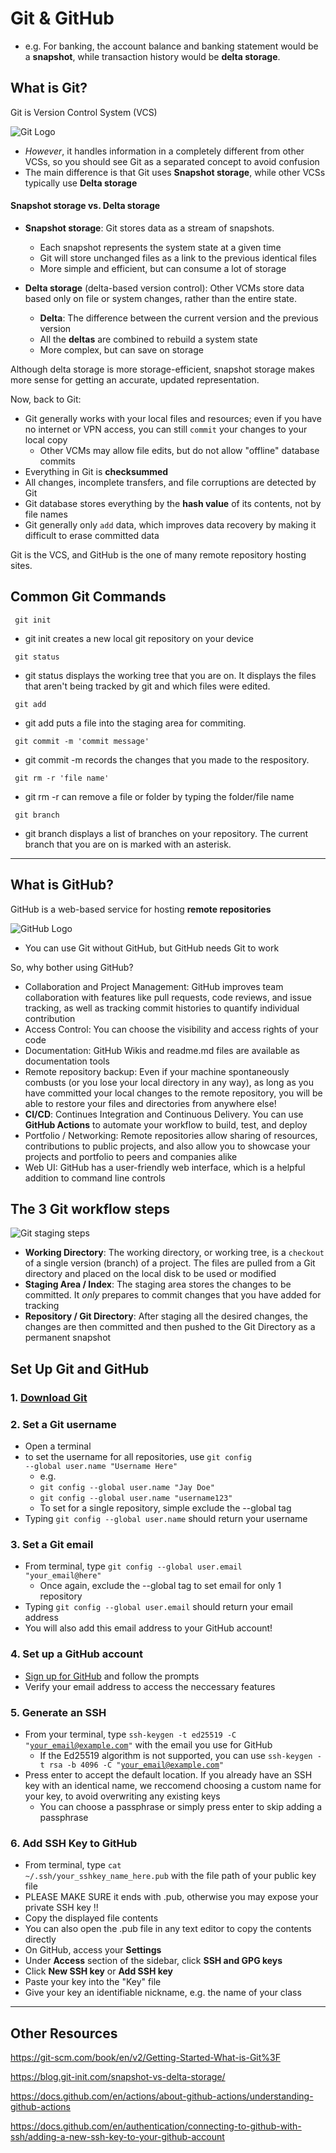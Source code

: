 # Git & GitHub


- e.g. For banking, the account balance and banking statement would be a **snapshot**, while transaction history would be **delta storage**.
## What is Git?
Git is  Version Control System (VCS)

![Git Logo](./images/git-logo.png)

 - *However*, it handles information in a completely different from other VCSs, so you should see Git as a separated concept to avoid confusion
 - The main difference is that Git uses **Snapshot storage**, while other VCSs typically use **Delta storage**

#### Snapshot storage vs. Delta storage  
- **Snapshot storage**: Git stores data as a stream of snapshots.
  - Each snapshot represents the system state at a given time
  - Git will store unchanged files as a link to the previous identical files
  - More simple and efficient, but can consume a lot of storage
  
- **Delta storage** (delta-based version control): Other VCMs store data based only on file or system changes, rather than the entire state.
    - **Delta**: The difference between the current version and the previous version
    - All the **deltas** are combined to rebuild a system state
    - More complex, but can save on storage

Although delta storage is more storage-efficient, snapshot storage makes more sense for getting an accurate, updated representation.

Now, back to Git:

 - Git generally works with your local files and resources; even if you have no internet or VPN access, you can still <code>commit</code> your changes to your local copy
   - Other VCMs may allow file edits, but do not allow "offline" database commits
 - Everything in Git is **checksummed**
  - All changes, incomplete transfers, and file corruptions are detected by Git
  - Git database stores everything by the **hash value** of its contents, not by file names
  - Git generally only <code>add</code> data, which improves data recovery by making it difficult to erase committed data

Git is the VCS, and GitHub is the one of many remote repository hosting sites.

## Common Git Commands
<code> git init </code>
- git init creates a new local git repository on your device

<code> git status </code>
- git status displays the working tree that you are on. It displays the files that aren't being tracked by git and which files were edited. 

<code> git add </code>
- git add puts a file into the staging area for commiting.

<code> git commit -m 'commit message' </code>
- git commit -m records the changes that you made to the respository. 

<code> git rm -r 'file name' </code>
- git rm -r can remove a file or folder by typing the folder/file name

<code> git branch </code>
- git branch displays a list of branches on your repository. The current branch that you are on is marked with an asterisk.

***
## What is GitHub?
GitHub is a web-based service for hosting **remote repositories**

![GitHub Logo](./images/github-logo.png)

- You can use Git without GitHub, but GitHub needs Git to work

So, why bother using GitHub?
- Collaboration and Project Management: GitHub improves team collaboration with features like pull requests, code reviews, and issue tracking, as well as tracking commit histories to quantify individual contribution
- Access Control: You can choose the visibility and access rights of your code
- Documentation: GitHub Wikis and readme.md files are available as documentation tools  
- Remote repository backup: Even if your machine spontaneously combusts (or you lose your local directory in any way), as long as you have committed your local changes to the remote repository, you will be able to restore your files and directories from anywhere else!
- **CI/CD**: Continues Integration and Continuous Delivery. You can use **GitHub Actions** to automate your workflow to build, test, and deploy
- Portfolio / Networking: Remote repositories allow sharing of resources, contributions to public projects, and also allow you to showcase your projects and portfolio to peers and companies alike
- Web UI: GitHub has a user-friendly web interface, which is a helpful addition to command line controls

## The 3 Git workflow steps

![Git staging steps](./images/git-stages.png)

- **Working Directory**: The working directory, or working tree, is a <code>checkout</code> of a single version (branch) of a project. The files are pulled from a Git directory and placed on the local disk to be used or modified
- **Staging Area / Index**: The staging area stores the changes to be committed. It *only* prepares to commit changes that you have added for tracking
- **Repository / Git Directory**: After staging all the desired changes, the changes are then committed and then pushed to the Git Directory as a permanent snapshot


## Set Up Git and GitHub
### 1. [Download Git](https://git-scm.com/downloads)
  
### 2. Set a Git username
 - Open a terminal
 - to set the username for all repositories, use <code>git config --global user.name "Username Here"</code>
   - e.g.
   - <code>git config --global user.name "Jay Doe"</code>
   - <code>git config --global user.name "username123"</code>
   - To set for a single repository, simple exclude the --global tag
 - Typing <code>git config --global user.name</code> should return your username

### 3. Set a Git email
 - From terminal, type <code>git config --global user.email "your_email@here"</code>
   - Once again, exclude the --global tag to set email for only 1 repository
 - Typing <code>git config --global user.email</code> should return your email address
 - You will also add this email address to your GitHub account!

### 4. Set up a GitHub account
 - [Sign up for GitHub](https://github.com/) and follow the prompts
 - Verify your email address to access the neccessary features

### 5. Generate an SSH
  - From your terminal, type <code>ssh-keygen -t ed25519 -C "your_email@example.com"</code> with the email you use for GitHub
    - If the Ed25519 algorithm is not supported, you can use <code>ssh-keygen -t rsa -b 4096 -C "your_email@example.com"</code>
  - Press enter to accept the default location. If you already have an SSH key with an identical name, we reccomend choosing a custom name for your key, to avoid overwriting any existing keys
    - You can choose a passphrase or simply press enter to skip adding a passphrase

### 6. Add SSH Key to GitHub
 - From terminal, type <code>cat ~/.ssh/your_sshkey_name_here.pub</code> with the file path of your public key file
  - PLEASE MAKE SURE it ends with .pub, otherwise you may expose your private SSH key !!
 - Copy the displayed file contents
  - You can also open the .pub file in any text editor to copy the contents directly
 - On GitHub, access your **Settings**
 - Under **Access** section of the sidebar, click **SSH and GPG keys**
 - Click **New SSH key** or **Add SSH key**
 - Paste your key into the "Key" file
 - Give your key an identifiable nickname, e.g. the name of your class





***

## Other Resources

https://git-scm.com/book/en/v2/Getting-Started-What-is-Git%3F

https://blog.git-init.com/snapshot-vs-delta-storage/

https://docs.github.com/en/actions/about-github-actions/understanding-github-actions

https://docs.github.com/en/authentication/connecting-to-github-with-ssh/adding-a-new-ssh-key-to-your-github-account
